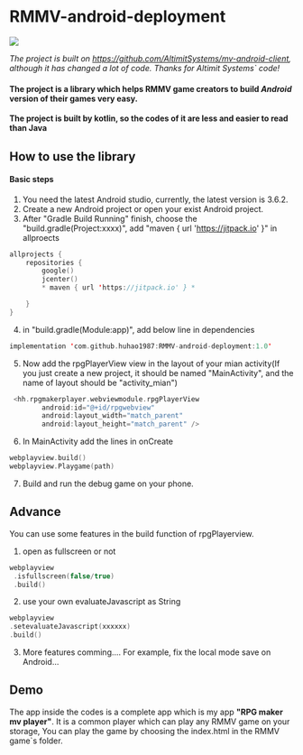 # RMMV-android-deployment

<img src="https://img.shields.io/github/v/release/huhao1987/RMMV-android-deployment.svg">


 *The project is built on https://github.com/AltimitSystems/mv-android-client, although it has changed a lot of code. Thanks for Altimit Systems` code!*

#### The project is a library which helps RMMV game creators to build  _Android_  version of their games very easy.
**The project is built by kotlin, so the codes of it are less and easier to read than Java**

## How to use the library
#### Basic steps
1. You need the latest Android studio, currently, the latest version is 3.6.2.
2. Create a new Android project or open your exist Android project.
3. After "Gradle Build Running" finish, choose the "build.gradle(Project:xxxx)", add "maven { url 'https://jitpack.io' }" in allproects
```kotlin
allprojects {
    repositories {
        google()
        jcenter()
        * maven { url 'https://jitpack.io' } *

    }
}
```

4. in "build.gradle(Module:app)", add below line in dependencies
```kotlin
implementation 'com.github.huhao1987:RMMV-android-deployment:1.0'
```

5. Now add the rpgPlayerView view in the layout of your mian activity(If you just create a new project, it should be named "MainActivity", and the name of layout should be "activity_mian")
```kotlin
 <hh.rpgmakerplayer.webviewmodule.rpgPlayerView
        android:id="@+id/rpgwebview"
        android:layout_width="match_parent"
        android:layout_height="match_parent" />
 ```
6. In MainActivity add the lines in onCreate
```kotlin
webplayview.build()
webplayview.Playgame(path)
```
7. Build and run the debug game on your phone.

## Advance 
You can use some features in the build function of rpgPlayerview.
1) open as fullscreen or not
```kotlin
webplayview
 .isfullscreen(false/true)
 .build()
 ```
2) use your own evaluateJavascript as String
 ```kotlin
webplayview
 .setevaluateJavascript(xxxxxx)
 .build()
 ```
3) More features comming....
For example, fix the local mode save on Android...


## Demo
The app inside the codes is a complete app which is my app **"RPG maker mv player"**. It is a common player which can play any RMMV game on your storage, You can play the game by choosing the index.html in the RMMV game`s folder. 


